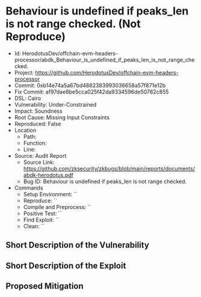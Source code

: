 # Behaviour is undefined if peaks_len is not range checked. (Not Reproduce)

* Id: HerodotusDev/offchain-evm-headers-processor/abdk_Behaviour_is_undefined_if_peaks_len_is_not_range_checked.
* Project: https://github.com/HerodotusDev/offchain-evm-headers-processor
* Commit: 0xb14e74a5a67bd4882383993036658a57f871e12b
* Fix Commit: af97dae8be5cca025f42da9334596de50762c855
* DSL: Cairo
* Vulnerability: Under-Constrained
* Impact: Soundness
* Root Cause: Missing Input Constraints
* Reproduced: False
* Location
  - Path: 
  - Function: 
  - Line: 
* Source: Audit Report
  - Source Link: https://github.com/zksecurity/zkbugs/blob/main/reports/documents/abdk-herodotus.pdf
  - Bug ID: Behaviour is undefined if peaks_len is not range checked.
* Commands
  - Setup Environment: ``
  - Reproduce: ``
  - Compile and Preprocess: ``
  - Positive Test: ``
  - Find Exploit: ``
  - Clean: ``

## Short Description of the Vulnerability



## Short Description of the Exploit



## Proposed Mitigation



